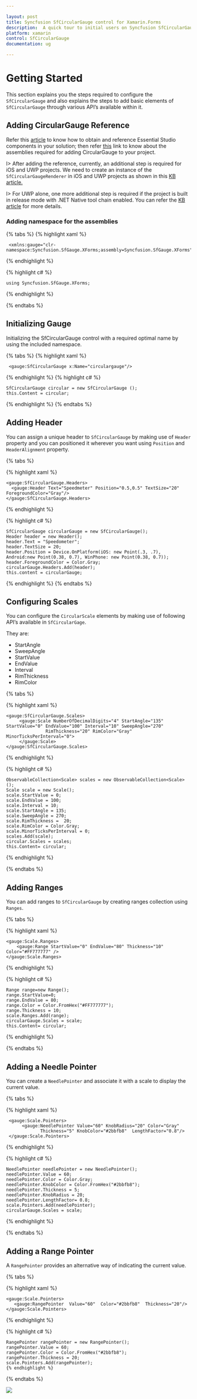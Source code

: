 ```yaml
---

layout: post
title: Syncfusion SfCircularGauge control for Xamarin.Forms
description:  A quick tour to initial users on Syncfusion SfCircularGauge control for Xamarin.Forms Platform
platform: xamarin
control: SfCircularGauge
documentation: ug

---
```



# Getting Started

This section explains you the steps required to configure the `SfCircularGauge` and also explains the steps to add basic elements of `SfCircularGauge` through various API’s available within it.

## Adding CircularGauge Reference

Refer this [article](https://help.syncfusion.com/xamarin/introduction/download-and-installation) to know how to obtain and reference Essential Studio components in your solution; then refer [this](https://help.syncfusion.com/xamarin/introduction/control-dependencies#sfcirculargauge) link to know about the assemblies required for adding CircularGauge to your project.

I> After adding the reference, currently, an additional step is required for iOS and UWP projects. We need to create an instance of the `SfCircularGaugeRenderer` in iOS and UWP projects as shown in this [KB article.](https://www.syncfusion.com/kb/7144)

I> For UWP alone, one more additional step is required if the project is built in release mode with .NET Native tool chain enabled. You can refer the [KB article](https://www.syncfusion.com/kb/7149) for more details.

### Adding namespace for the assemblies

{% tabs %}
{% highlight xaml %}
 
     <xmlns:gauge="clr-namespace:Syncfusion.SfGauge.XForms;assembly=Syncfusion.SfGauge.XForms"/>

{% endhighlight %}

{% highlight c# %}

    using Syncfusion.SfGauge.XForms;

{% endhighlight %}

{% endtabs %}

## Initializing Gauge 

Initializing the SfCircularGauge control with a required optimal name by using the included namespace.

{% tabs %}
{% highlight xaml %}
 
     <gauge:SfCircularGauge x:Name="circulargauge"/> 

{% endhighlight %}
{% highlight c# %}

    SfCircularGauge circular = new SfCircularGauge ();
    this.Content = circular;

{% endhighlight %}
{% endtabs %}

## Adding Header

You can assign a unique header to `SfCircularGauge` by making use of `Header` property and you can positioned it wherever you want using `Position` and `HeaderAlignment` property.

{% tabs %}

{% highlight xaml %}
 
    <gauge:SfCircularGauge.Headers>
      <gauge:Header Text="Speedmeter" Position="0.5,0.5" TextSize="20" ForegroundColor="Gray"/>
    </gauge:SfCircularGauge.Headers>

{% endhighlight %}

{% highlight c# %}

    SfCircularGauge circularGauge = new SfCircularGauge(); 
    Header header = new Header();
    header.Text = "Speedometer";
    header.TextSize = 20;
    header.Position = Device.OnPlatform(iOS: new Point(.3, .7), Android:new Point(0.38, 0.7), WinPhone: new Point(0.38, 0.7));
    header.ForegroundColor = Color.Gray;
    circularGauge.Headers.Add(header); 
    this.content = circularGauge;
    
{% endhighlight %}
{% endtabs %}

## Configuring Scales

You can configure the `CircularScale` elements by making use of following API’s available in `SfCircularGage`.

They are:

* StartAngle
* SweepAngle
* StartValue
* EndValue
* Interval
* RimThickness
* RimColor

{% tabs %}

{% highlight xaml %}

    <gauge:SfCircularGauge.Scales>
         <gauge:Scale NumberOfDecimalDigits="4" StartAngle="135" StartValue="0" EndValue="100" Interval="10" SweepAngle="270"
                   RimThickness="20" RimColor="Gray" MinorTicksPerInterval="0">
         </gauge:Scale>
    </gauge:SfCircularGauge.Scales>

{% endhighlight %}

{% highlight c# %}

    ObservableCollection<Scale> scales = new ObservableCollection<Scale>();
    Scale scale = new Scale();
    scale.StartValue = 0; 
    scale.EndValue = 100;
    scale.Interval = 10;
    scale.StartAngle = 135;
    scale.SweepAngle = 270;
    scale.RimThickness =  20;
    scale.RimColor = Color.Gray;
    scale.MinorTicksPerInterval = 0;
    scales.Add(scale);
    circular.Scales = scales;  
    this.Content= circular;

{% endhighlight %}

{% endtabs %}

## Adding Ranges

You can add ranges to `SfCircularGauge` by creating ranges collection using `Ranges`.

{% tabs %}

{% highlight xaml %}
             
    <gauge:Scale.Ranges>
        <gauge:Range StartValue="0" EndValue="80" Thickness="10" Color="#FF777777" />
    </gauge:Scale.Ranges>

{% endhighlight %}

{% highlight c# %}

    Range range=new Range();
    range.StartValue=0;
    range.EndValue = 80;
    range.Color = Color.FromHex("#FF777777");
    range.Thickness = 10;
    scale.Ranges.Add(range);
    circularGauge.Scales = scale; 
    this.Content= circular;

{% endhighlight %}

{% endtabs %}

## Adding a Needle Pointer

You can create a `NeedlePointer` and associate it with a scale to display the current value.

{% tabs %}

{% highlight xaml %}

     <gauge:Scale.Pointers>       
          <gauge:NeedlePointer Value="60" KnobRadius="20" Color="Gray" 
                 Thickness="5" KnobColor="#2bbfb8"  LengthFactor="0.8"/>         
     </gauge:Scale.Pointers>

{% endhighlight %}

{% highlight c# %}

    NeedlePointer needlePointer = new NeedlePointer(); 
    needlePointer.Value = 60; 
    needlePointer.Color = Color.Gray; 
    needlePointer.KnobColor = Color.FromHex("#2bbfb8");
    needlePointer.Thickness = 5;
    needlePointer.KnobRadius = 20;
    needlePointer.LengthFactor= 0.8;
    scale.Pointers.Add(needlePointer); 
    circularGauge.Scales = scale; 

{% endhighlight %}

{% endtabs %}


## Adding a Range Pointer

A `RangePointer` provides an alternative way of indicating the current value.

{% tabs %}

{% highlight xaml %}
   
    <gauge:Scale.Pointers>
       <gauge:RangePointer  Value="60"  Color="#2bbfb8"  Thickness="20"/>
    </gauge:Scale.Pointers>

 {% endhighlight %}

{% highlight c# %}
       
    RangePointer rangePointer = new RangePointer();
    rangePointer.Value = 60; 
    rangePointer.Color = Color.FromHex("#2bbfb8");
    rangePointer.Thickness = 20; 
    scale.Pointers.Add(rangePointer);
    {% endhighlight %}
       
{% endtabs %}

 
![](getting-started_images/default.png)